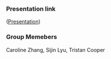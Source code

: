 ### Presentation link

([Presentation](https://youtu.be/ndyAw8TheRM))

### Group Memebers

Caroline Zhang, Sijin Lyu, Tristan Cooper